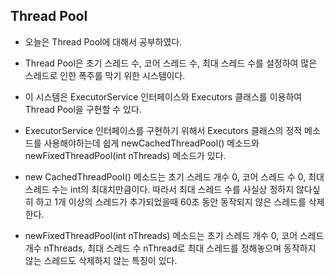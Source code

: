 ## Thread Pool

- 오늘은 Thread Pool에 대해서 공부하였다.
- Thread Pool은 초기 스레드 수, 코어 스레드 수, 최대 스레드 수를 설정하여
  많은 스레드로 인한 폭주를 막기 위한 시스템이다.
- 이 시스템은 ExecutorService 인터페이스와 Executors 클래스를 이용하여
  Thread Pool을 구현할 수 있다.
- ExecutorService 인터페이스를 구현하기 위해서 Executors 클래스의 정적 메소드를 사용해야하는데
  쉽게 newCachedThreadPool() 메소드와 newFixedThreadPool(int nThreads) 메소드가 있다.
- new CachedThreadPool() 메소드는 초기 스레드 개수 0, 코어 스레드 수 0, 최대 스레드 수는
  int의 최대치만큼이다.
  따라서 최대 스레드 수를 사실상 정하지 않다싶히 하고 1개 이상의 스레드가 추가되었을때
  60초 동안 동작되지 않은 스레드를 삭제한다.

- newFixedThreadPool(int nThreads) 메소드는
  초기 스레드 개수 0, 코어 스레드 개수 nThreads, 최대 스레드 수 nThread로
  최대 스레드를 정해놓으며 동작하지 않는 스레드도 삭제하지 않는 특징이 있다.